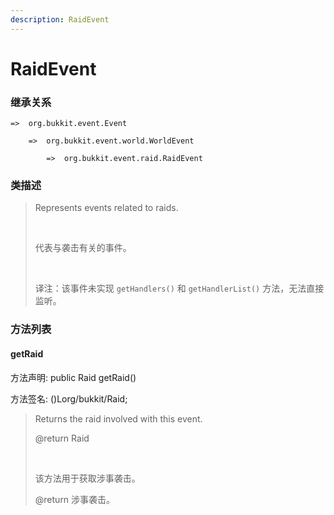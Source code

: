 ```yaml
---
description: RaidEvent
---
```


# RaidEvent

### 继承关系

    =>  org.bukkit.event.Event

        =>  org.bukkit.event.world.WorldEvent

            =>  org.bukkit.event.raid.RaidEvent

### 类描述

> Represents events related to raids.
> 
> <br>
> 
> 代表与袭击有关的事件。
> 
> <br>
> 
> 译注：该事件未实现 `getHandlers()` 和 `getHandlerList()` 方法，无法直接监听。

### 方法列表

#### getRaid

方法声明: public Raid getRaid()

方法签名: ()Lorg/bukkit/Raid;

> Returns the raid involved with this event.
> 
> @return Raid
> 
> <br>
> 
> 该方法用于获取涉事袭击。
> 
> @return 涉事袭击。
